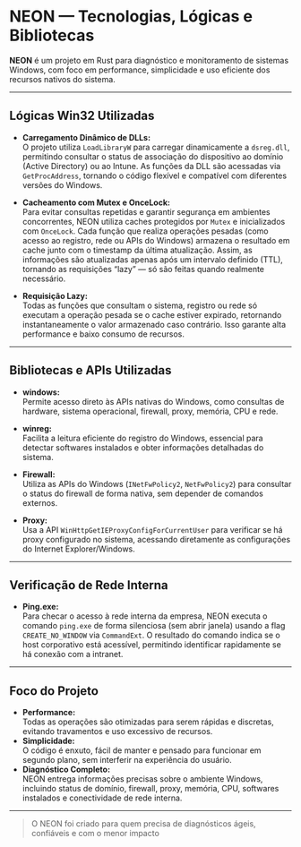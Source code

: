 # NEON — Tecnologias, Lógicas e Bibliotecas

**NEON** é um projeto em Rust para diagnóstico e monitoramento de sistemas Windows, com foco em performance, simplicidade e uso eficiente dos recursos nativos do sistema.

---

## Lógicas Win32 Utilizadas

- **Carregamento Dinâmico de DLLs:**  
  O projeto utiliza `LoadLibraryW` para carregar dinamicamente a `dsreg.dll`, permitindo consultar o status de associação do dispositivo ao domínio (Active Directory) ou ao Intune. As funções da DLL são acessadas via `GetProcAddress`, tornando o código flexível e compatível com diferentes versões do Windows.

- **Cacheamento com Mutex e OnceLock:**  
  Para evitar consultas repetidas e garantir segurança em ambientes concorrentes, NEON utiliza caches protegidos por `Mutex` e inicializados com `OnceLock`. Cada função que realiza operações pesadas (como acesso ao registro, rede ou APIs do Windows) armazena o resultado em cache junto com o timestamp da última atualização. Assim, as informações são atualizadas apenas após um intervalo definido (TTL), tornando as requisições “lazy” — só são feitas quando realmente necessário.

- **Requisição Lazy:**  
  Todas as funções que consultam o sistema, registro ou rede só executam a operação pesada se o cache estiver expirado, retornando instantaneamente o valor armazenado caso contrário. Isso garante alta performance e baixo consumo de recursos.

---

## Bibliotecas e APIs Utilizadas

- **windows:**  
  Permite acesso direto às APIs nativas do Windows, como consultas de hardware, sistema operacional, firewall, proxy, memória, CPU e rede.

- **winreg:**  
  Facilita a leitura eficiente do registro do Windows, essencial para detectar softwares instalados e obter informações detalhadas do sistema.

- **Firewall:**  
  Utiliza as APIs do Windows (`INetFwPolicy2`, `NetFwPolicy2`) para consultar o status do firewall de forma nativa, sem depender de comandos externos.

- **Proxy:**  
  Usa a API `WinHttpGetIEProxyConfigForCurrentUser` para verificar se há proxy configurado no sistema, acessando diretamente as configurações do Internet Explorer/Windows.

---

## Verificação de Rede Interna

- **Ping.exe:**  
  Para checar o acesso à rede interna da empresa, NEON executa o comando `ping.exe` de forma silenciosa (sem abrir janela) usando a flag `CREATE_NO_WINDOW` via `CommandExt`. O resultado do comando indica se o host corporativo está acessível, permitindo identificar rapidamente se há conexão com a intranet.

---

## Foco do Projeto

- **Performance:**  
  Todas as operações são otimizadas para serem rápidas e discretas, evitando travamentos e uso excessivo de recursos.
- **Simplicidade:**  
  O código é enxuto, fácil de manter e pensado para funcionar em segundo plano, sem interferir na experiência do usuário.
- **Diagnóstico Completo:**  
  NEON entrega informações precisas sobre o ambiente Windows, incluindo status de domínio, firewall, proxy, memória, CPU, softwares instalados e conectividade de rede interna.

---

> O NEON foi criado para quem precisa de diagnósticos ágeis, confiáveis e com o menor impacto
